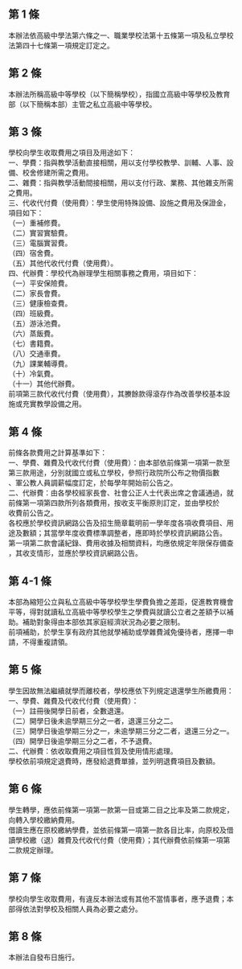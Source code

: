 第 1 條
-------
本辦法依高級中學法第六條之一、職業學校法第十五條第一項及私立學校  
法第四十七條第一項規定訂定之。

第 2 條
-------
本辦法所稱高級中等學校（以下簡稱學校），指國立高級中等學校及教育  
部（以下簡稱本部）主管之私立高級中等學校。

第 3 條
-------
學校向學生收取費用之項目及用途如下：  
一、學費：指與教學活動直接相關，用以支付學校教學、訓輔、人事、設  
    備、校舍修建所需之費用。  
二、雜費：指與教學活動間接相關，用以支付行政、業務、其他雜支所需  
    之費用。  
三、代收代付費（使用費）：學生使用特殊設備、設施之費用及保證金，  
    項目如下：  
（一）重補修費。  
（二）實習實驗費。  
（三）電腦實習費。  
（四）宿舍費。  
（五）其他代收代付費（使用費）。  
四、代辦費：學校代為辦理學生相關事務之費用，項目如下：  
（一）平安保險費。  
（二）家長會費。  
（三）健康檢查費。  
（四）班級費。  
（五）游泳池費。  
（六）蒸飯費。  
（七）書籍費。  
（八）交通車費。  
（九）課業輔導費。  
（十）冷氣費。  
（十一）其他代辦費。  
前項第三款代收代付費（使用費），其賸餘款得滾存作為改善學校基本設  
施或充實教學設備之用。

第 4 條
-------
前條各款費用之計算基準如下：  
一、學費、雜費及代收代付費（使用費）：由本部依前條第一項第一款至  
    第三款用途，分別就國立或私立學校，參照行政院所公布之物價指數  
    、軍公教人員調薪幅度訂定，於每學年開始前公告之。  
二、代辦費：由各學校經家長會、社會公正人士代表出席之會議通過，就  
    前條第一項第四款所列各類費用，按收支平衡原則訂定，並由學校於  
    收費前公告之。  
各校應於學校資訊網路公告及招生簡章載明前一學年度各項收費項目、用  
途及數額；其當學年度收費標準調整者，應即時於學校資訊網路公告。  
第一項第二款會議紀錄、費用收據及相關資料，均應依規定年限保存備查  
，其收支情形，並應於學校資訊網路公告。

第 4-1 條
---------
本部為縮短公立與私立高級中等學校學生學費負擔之差距，促進教育機會  
平等，得對就讀私立高級中等學校學生之學費與就讀公立者之差額予以補  
助。補助對象得由本部依其家庭經濟狀況為必要之限制。  
前項補助，於學生享有政府其他就學補助或學雜費減免優待者，應擇一申  
請，不得重複請領。

第 5 條
-------
學生因故無法繼續就學而離校者，學校應依下列規定退還學生所繳費用：  
一、學費、雜費及代收代付費（使用費）：  
（一）註冊後開學日前者，全數退還。  
（二）開學日後未逾學期三分之一者，退還三分之二。  
（三）開學日後逾學期三分之一，未逾學期三分之二者，退還三分之一。  
（四）開學日後逾學期三分之二者，不予退費。  
二、代辦費：依收取費用之項目性質及使用情形處理。  
學校依前項規定退費時，應發給退費單據，並列明退費項目及數額。

第 6 條
-------
學生轉學，應依前條第一項第一款第一目或第二目之比率及第二款規定，  
向轉入學校繳納費用。  
借讀生應在原校繳納學費，並依前條第一項第一款各目比率，向原校及借  
讀學校繳（退）雜費及代收代付費（使用費）；其代辦費依前條第一項第  
二款規定辦理。

第 7 條
-------
學校向學生收取費用，有違反本辦法或有其他不當情事者，應予退費；本  
部得依法對學校及相關人員為必要之處分。

第 8 條
-------
本辦法自發布日施行。

